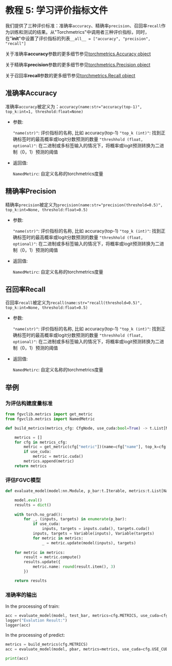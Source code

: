 # 教程 5: 学习评价指标文件

我们提供了三种评价标准：准确率`accuracy`、精确率`precision`、召回率`recall`作为训练和测试的结果。从"Torchmetrics"中调用者三种评价指标，同时，在"__init__"中设置了评价指标的列表`__all__ = ["accuracy", "precision", "recall"]`

关于准确率**accuracy**参数的更多细节参见[torchmetrics.Accuracy object](https://torchmetrics.readthedocs.io/en/stable/classification/accuracy.html)

关于精确率**precision**参数的更多细节参见[torchmetrics.Precision object](https://torchmetrics.readthedocs.io/en/stable/classification/precision.html)

关于召回率**recall**参数的更多细节参见[torchmetrics.Recall object](https://torchmetrics.readthedocs.io/en/stable/classification/recall.html)

## 准确率Accuracy

准确率`accuracy`被定义为：`accuracy(name:str="accuracy(top-1)", top_k:int=1, threshold:float=None)`
- 参数:

  `"name(str)"`: 评价指标的名称, 比如 accuracy(top-1)
  `"top_k (int)"`: 找到正确标签时的最高概率或logit分数预测的数量
  `"threshhold (float, optional)"`: 在二进制或多标签输入的情况下，将概率或logit预测转换为二进制（0，1）预测的阈值

- 返回值:

  `NamedMetirc`: 自定义名称的torchmetrics度量


## 精确率Precision

精确率`precision`被定义为`precision(name:str="precision(threshold=0.5)", top_k:int=None, threshold:float=0.5)`

- 参数:

  `"name(str)"`: 评价指标的名称, 比如 accuracy(top-1)
  `"top_k (int)"`: 找到正确标签时的最高概率或logit分数预测的数量
  `"threshhold (float, optional)"`: 在二进制或多标签输入的情况下，将概率或logit预测转换为二进制（0，1）预测的阈值

- 返回值:

  `NamedMetirc`: 自定义名称的torchmetrics度量

## 召回率Recall

召回率`recall`被定义为`recall(name:str="recall(threshold=0.5)", top_k:int=None, threshold:float=0.5)`

- 参数:

  `"name(str)"`: 评价指标的名称, 比如 accuracy(top-1)
  `"top_k (int)"`: 找到正确标签时的最高概率或logit分数预测的数量
  `"threshhold (float, optional)"`: 在二进制或多标签输入的情况下，将概率或logit预测转换为二进制（0，1）预测的阈值

- 返回值:

  `NamedMetirc`: 自定义名称的torchmetrics度量

## 举例

### 为评估构建度量标准
```python
from fgvclib.metrics import get_metric
from fgvclib.metrics import NamedMetric

def build_metrics(metrics_cfg: CfgNode, use_cuda:bool=True) -> t.List[NamedMetric]:

    metrics = []
    for cfg in metrics_cfg:
        metric = get_metric(cfg["metric"])(name=cfg["name"], top_k=cfg["top_k"], threshold=cfg["threshold"])
        if use_cuda:
            metric = metric.cuda()
        metrics.append(metric)
    return metrics
```

### 评估FGVC模型
```python
def evaluate_model(model:nn.Module, p_bar:t.Iterable, metrics:t.List[NamedMetric], use_cuda:bool=True) -> t.Dict:

    model.eval()
    results = dict()
    
    with torch.no_grad():
        for _, (inputs, targets) in enumerate(p_bar):
            if use_cuda:
                inputs, targets = inputs.cuda(), targets.cuda()
            inputs, targets = Variable(inputs), Variable(targets)
            for metric in metrics:
                _ = metric.update(model(inputs), targets) 
    
    for metric in metrics:
        result = metric.compute()
        results.update({
            metric.name: round(result.item(), 3)
        })

    return results
```

### 准确率的输出
In the processing of train:
```python
acc = evaluate_model(model, test_bar, metrics=cfg.METRICS, use_cuda=cfg.USE_CUDA)
logger("Evalution Result:")
logger(acc)
```

In the processing of predict:
```python
metrics = build_metrics(cfg.METRICS)
acc = evaluate_model(model, pbar, metrics=metrics, use_cuda=cfg.USE_CUDA)

print(acc)
```

